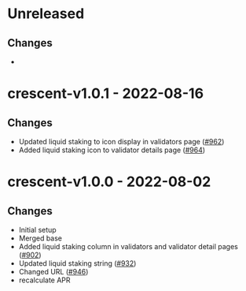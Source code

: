 # Unreleased

## Changes
- 

# crescent-v1.0.1 - 2022-08-16

## Changes
- Updated liquid staking to icon display in validators page ([\#962](https://github.com/forbole/big-dipper-2.0-cosmos/issues/962)) 
- Added liquid staking icon to validator details page ([\#964](https://github.com/forbole/big-dipper-2.0-cosmos/issues/964))

# crescent-v1.0.0 - 2022-08-02

## Changes

- Initial setup
- Merged base
- Added liquid staking column in validators and validator detail pages ([\#902](https://github.com/forbole/big-dipper-2.0-cosmos/issues/902))
- Updated liquid staking string ([\#932](https://github.com/forbole/big-dipper-2.0-cosmos/issues/932))
- Changed URL ([\#946](https://github.com/forbole/big-dipper-2.0-cosmos/issues/946))
- recalculate APR
